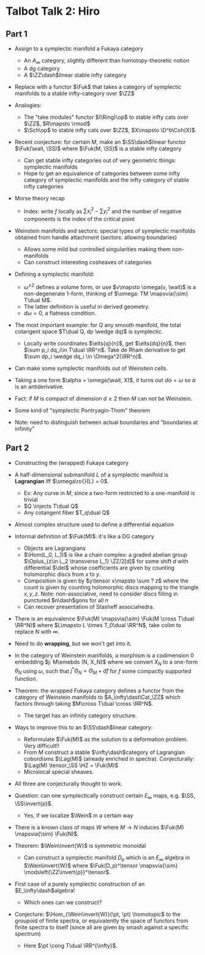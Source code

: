 # Talbot Talk 2: Hiro

## Part 1

- Assign to a symplectic manifold a Fukaya category
	- An $A_\infty$ category, slightly different than homotopy-theoretic notion
	- A dg category
	- A $\ZZ\dash$linear stable infty category
- Replace with a functor $\Fuk$ that takes a category of symplectic manifolds to a stable infty-category over $\ZZ$
- Analogies:
	- The "take modules" functor $(\Ring)\op$ to stable infty cats over $\ZZ$, $R\mapsto \rmod$
	- $\Sch\op$ to stable infty cats over $\ZZ$, $X\mapsto \D^b\Coh(X)$.
- Recent conjecture: for certain $M$, make an $\SS\dash$linear functor $\Fuk(\wait, \SS)$ where $\Fuk(M, \SS)$ is a stable infty category
	- Can get stable infty categories out of very geometric things: symplectic manifolds
	- Hope to get an equivalence of categories between some infty  category of symplectic manifolds and the infty category of stable infty categories

- Morse theory recap
	- Index: write $f$ locally as $\sum x_i^2 - \sum y_i^2$ and the number of negative components is the index of the critical point
- Weinstein manifolds and sectors: special types of symplectic manifolds obtained from handle attachment (sectors: allowing boundaries)
  - Allows some mild but controlled singularities making them non-manifolds
  - Can construct interesting cosheaves of categories
- Defining a symplectic manifold:
	- $\omega^{\wedge 2}$ defines a volume form, or use $v\mapsto \omega(v, \wait)$ is a non-degenerate 1-form, thinking of $\omega: TM \mapsvia{\sim} T\dual M$.
    - The latter definition is useful in derived geometry.
  - $d\omega = 0$, a flatness condition.
- The most important example: for $Q$ any smooth manifold, the total cotangent space $T\dual Q, dp \wedge dq)$ is symplectic.
  - Locally write coordinates $\elts{q}{n}$, get $\elts{dq}{n}$, then $\sum p_i dq_i\in T\dual \RR^n$.
    Take de Rham derivative to get $\sum dp_i \wedge dq_i \in \Omega^2(\RR^n)$.

- Can make some symplectic manifolds out of Weinstein cells.

- Taking a one form $\alpha = \omega(\wait, X)$, it turns out $d\alpha = \omega$ so $\alpha$ is an antiderivative.

- Fact: if $M$ is compact of dimension $d\geq 2$ then $M$ can not be Weinstein.

- Some kind of "symplectic Pontryagin-Thom" theorem

- Note: need to distinguish between actual boundaries and "boundaries at infinity"

## Part 2

- Constructing the (wrapped) Fukaya category
- A half-dimensional submanifold $L$ of a symplectic manifold is **Lagrangian** iff $\omega\ro{}{L} = 0$.

  - Ex: Any curve in $M$, since a two-form restricted to a one-manifold is trivial
  - $Q \injects T\dual Q$
  - Any cotangent fiber $T_q\dual Q$

- Almost complex structure used to define a differential equation

- Informal definition of $\Fuk(M)$: it's like a DG category

  - Objects are Lagrangians
  - $\Hom(L_0, L_1)$ is like a chain complex: a graded abelian group $\Oplus_{z\in L_2 \transverse L_1} \ZZ/2[d]$ for some shift $d$ with differential $\del$ whose coefficients are given by counting holomorphic discs from $x$ to $y$.
  - Composition is given by $y\tensor x\mapsto \sum ? z$ where the count is given by counting holomorphic discs mapping to the triangle $x,y,z$.
  Note: non-associative, need to consider discs filling in punctured $n\dash$gons for all $n$
  - Can recover presentation of Stasheff associahedra.

- There is an equivalence $\Fuk(M) \mapsvia{\sim} \Fuk(M \cross T\dual \RR^N)$ where $L\mapsto L \times T_0\dual \RR^N$, take colim to replace $N$ with $\infty$.

- Need to do **wrapping**, but we won't get into it.

- In the category of Weinstein manifolds, a morphism is a codimension 0 embedding $j: M\emebds (N, X_N)$ where we convert $X_N$ to a one-form $\theta_N$ using $\omega$, such that $j^* \Theta_N = \Theta_M + df$ for $f$ some compactly supported function.

- Theorem: the wrapped Fukaya category defines a functor from the category of Weinstein manifolds to $A_\infty\dast\Cat_\ZZ$ which factors through taking $M\cross T\dual \cross \RR^N$.
  - The target has an infinity category structure.
- Ways to improve this to an $\SS\dash$linear category:
  - Reformulate $\Fuk(M)$ as the solution to a deformation problem. 
  Very difficult!!
  - From $M$ construct a stable $\infty\dash$category of Lagrangian cobordisms $\Lag(M)$ (already enriched in spectra).
  Conjecturally: $\Lag(M) \tensor_\SS \HZ = \Fuk(M)$
  - Microlocal special sheaves.

- All three are conjecturally thought to work.

- Question: can one symplectically construct certain $E_\infty$ maps, e.g. $\SS, \SS\invert{p}$.
  - Yes, if we localize $\Wein$ in a certain way

- There is a known class of maps $W$ where $M\to N$ induces $\Fuk(M) \mapsvia{\sim} \Fuk(N)$.

- Theorem: $\Wein\invert{W}$ is symmetric monoidal
  - Can construct a symplectic manifold $D_p$ which is an $E_\infty$ algebra in $\Wein\invert{W}$ where $\Fuk(D_p)^\tensor \mapsvia{\sim} \modsleft{\ZZ\invert{p}}^\tensor$.

- First case of a purely symplectic construction of an $E_\infty\dash$algebra!
  - Which ones can we construct?

- Conjecture: $\Hom_{\Wein\invert{W}}(\pt, \pt) \homotopic$ to the groupoid of finite spectra, or equivalently the space of functors from finite spectra to itself (since all are given by smash against a specific spectrum)
  - Here $\pt \cong T\dual \RR^{\infty}$.
